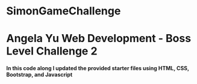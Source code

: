 # SimonGameChallenge
# Angela Yu Web Development - Boss Level Challenge 2
#### In this code along I updated the provided starter files using HTML, CSS, Bootstrap, and Javascript
